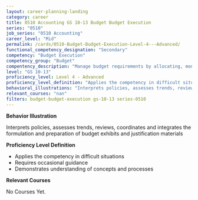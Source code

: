 ```yaml
---
layout: career-planning-landing
category: career
title: 0510 Accounting GS 10-13 Budget Budget Execution
series: "0510"
job_series: "0510 Accounting"
career_level: "Mid"
permalink: /cards/0510-Budget-Budget-Execution-Level-4---Advanced/
functional_competency_designation: "Secondary"
competency: "Budget Execution"
competency_group: "Budget"
compentency_description: "Manage budget requirements by allocating, monitoring and analyzing budgets in compliance with statutory/regulatory guidance."
level: "GS 10-13"
proficiency_level: Level 4 - Advanced
proficiency_level_definition: "Applies the competency in difficult situations ? Requires occasional guidance ? Demonstrates understanding of concepts and processes"
behavioral_illustrations: "Interprets policies, assesses trends, reviews, coordinates and integrates the formulation and preparation of budget exhibits and justification materials"
relevant_courses: "nan"
filters: budget-budget-execution gs-10-13 series-0510
---
```


<div id="cfo-card-content-behavioral-illustrations" class="cfo-inner-card-content">
<p><b>Behavior Illustration</b></p>
<p>Interprets policies, assesses trends, reviews, coordinates and integrates the formulation and preparation of budget exhibits and justification materials</p>
</div>

<div id="cfo-card-content-proficiency-level-definition" class="cfo-inner-card-content">
<p><b>Proficiency Level Definition</b></p>
<ul><li>Applies the competency in difficult situations</li>
<li>Requires occasional guidance</li>
<li>Demonstrates understanding of concepts and processes</li>
</ul></div>

<div id="cfo-card-content-relevant-courses" class="cfo-inner-card-content">
<p><b>Relevant Courses</b></p>
<div class="cfo-courses-outer">
<div class="cfo-courses-inner">No Courses Yet.</div>
</div>
</div>
